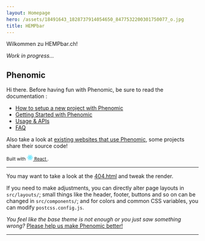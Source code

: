 ```yaml
---
layout: Homepage
hero: /assets/18491643_1828737914054650_8477532200301750077_o.jpg
title: HEMPbar
---
```

Wilkommen zu HEMPbar.ch!

*Work in progress...*

## Phenomic

Hi there. Before having fun with Phenomic, be sure to read the documentation :

* [How to setup a new project with Phenomic](https://phenomic.io/docs/setup/)
* [Getting Started with Phenomic](https://phenomic.io/docs/getting-started/)
* [Usage & APIs](https://phenomic.io/docs/usage/)
* [FAQ](https://phenomic.io/docs/faq/)

Also take a look at
[existing websites that use Phenomic](https://phenomic.io/showcase/),
some projects share their source code!

<!-- demo to show you that you can use "assets" folder -->
<small>
Built with
<a href="https://facebook.github.io/react/">
<img alt="" src="assets/react.svg" width="16" height="16" />
React
</a>.
</small>

---

You may want to take a look at the [404.html](/404.html) and tweak the render.

If you need to make adjustments, you can directly alter page layouts in
`src/layouts/`;
small things like the header, footer, buttons and so on can be changed in
`src/components/`;
and for colors and common CSS variables, you can modify `postcss.config.js`.

*You feel like the base theme is not enough or you just saw something wrong?*
[Please help us make Phenomic better!](https://phenomic.io/contributing/)

---
